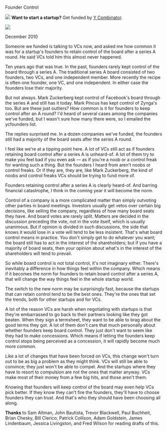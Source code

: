 Founder Control


![](http://www.virtumundo.com/images/spacer.gif)
**Want to start a startup?** Get funded by
[Y Combinator](http://ycombinator.com/apply.html).

  
![](http://www.virtumundo.com/images/spacer.gif)


December 2010  
  
Someone we funded is talking to VCs now, and asked me how common
it was for a startup's founders to retain control of the board after
a series A round. He said VCs told him this almost never happened.  
  
Ten years ago that was true. In the past, founders rarely kept
control of the board through a series A. The traditional series A
board consisted of two founders, two VCs, and one independent member.
More recently the recipe is often one founder, one VC, and one
independent. In either case the founders lose their majority.  
  
But not always. Mark Zuckerberg kept control of Facebook's board
through the series A and still has it today. Mark Pincus has kept
control of Zynga's too. But are these just outliers? How common
is it for founders to keep control after an A round? I'd heard of
several cases among the companies we've funded, but I wasn't sure
how many there were, so I emailed the ycfounders list.  
  
The replies surprised me. In a dozen companies we've funded, the
founders still had a majority of the board seats after the series
A round.  
  
I feel like we're at a tipping point here. A lot of VCs still act
as if founders retaining board control after a series A is unheard-of.
A lot of them try to make you feel bad if you even ask — as if
you're a noob or a control freak for wanting such a thing. But the
founders I heard from aren't noobs or control freaks. Or if they
are, they are, like Mark Zuckerberg, the kind of noobs and control
freaks VCs should be trying to fund more of.  
  
Founders retaining control after a series A is clearly heard-of.
And barring financial catastrophe, I think in the coming year it
will become the norm.  
  
Control of a company is a more complicated matter than simply
outvoting other parties in board meetings. Investors usually get
vetos over certain big decisions, like selling the company, regardless
of how many board seats they have. And board votes are rarely
split. Matters are decided in the discussion preceding the vote,
not in the vote itself, which is usually unanimous. But if opinion
is divided in such discussions, the side that knows it would lose
in a vote will tend to be less insistent. That's what board control
means in practice. You don't simply get to do whatever you want;
the board still has to act in the interest of the shareholders; but
if you have a majority of board seats, then your opinion about
what's in the interest of the shareholders will tend to prevail.  
  
So while board control is not total control, it's not imaginary
either. There's inevitably a difference in how things feel within
the company. Which means if it becomes the norm for founders to
retain board control after a series A, that will change the way
things feel in the whole startup world.  
  
The switch to the new norm may be surprisingly fast, because the
startups that can retain control tend to be the best ones. They're
the ones that set the trends, both for other startups and for VCs.  
  
A lot of the reason VCs are harsh when negotiating with startups
is that they're embarrassed to go back to their partners looking
like they got beaten. When they sign a termsheet, they want to be
able to brag about the good terms they got. A lot of them don't
care that much personally about whether founders keep board control.
They just don't want to seem like they had to make concessions.
Which means if letting the founders keep control stops being perceived
as a concession, it will rapidly become much more common.  
  
Like a lot of changes that have been forced on VCs, this change
won't turn out to be as big a problem as they might think. VCs will
still be able to convince; they just won't be able to compel. And
the startups where they have to resort to compulsion are not the
ones that matter anyway. VCs make most of their money from a few
big hits, and those aren't them.  
  
Knowing that founders will keep control of the board may even help
VCs pick better. If they know they can't fire the founders, they'll
have to choose founders they can trust. And that's who they should
have been choosing all along.  
  
  
  
  
  
**Thanks** to Sam Altman, John Bautista, Trevor Blackwell, Paul
Buchheit, Brian Chesky, Bill Clerico, Patrick Collison, Adam
Goldstein, James Lindenbaum, Jessica Livingston, and Fred Wilson
for reading drafts of this.  
  


